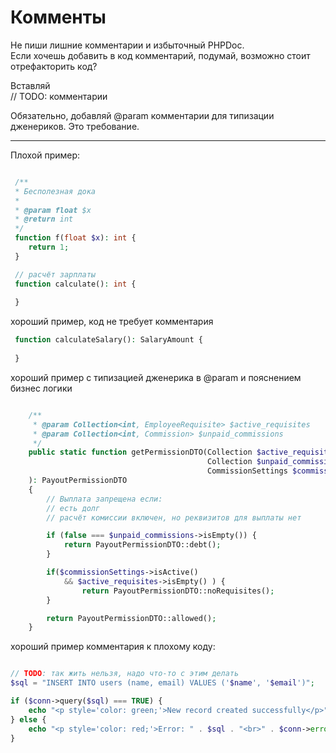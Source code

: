 # Комменты

Не пиши лишние комментарии и избыточный PHPDoc.  
Если хочешь добавить в код комментарий, подумай, возможно стоит отрефакторить код?

Вставляй  
// TODO: комментарии  

Обязательно, добавляй @param комментарии для типизации дженериков. Это требование.

---

Плохой пример:
```php

 /**
 * Бесполезная дока
 * 
 * @param float $x
 * @return int
 */
 function f(float $x): int {
    return 1;
 }

 // расчёт зарплаты
 function calculate(): int {
 
 }
```

хороший пример, код не требует комментария
```php
 function calculateSalary(): SalaryAmount {
 
 }
```


хороший пример с типизацией дженерика в @param и пояснением бизнес логики
```php

    /**
     * @param Collection<int, EmployeeRequisite> $active_requisites
     * @param Collection<int, Commission> $unpaid_commissions
     */
    public static function getPermissionDTO(Collection $active_requisites,
                                            Collection $unpaid_commissions,
                                            CommissionSettings $commissionSettings
    ): PayoutPermissionDTO
    {
        // Выплата запрещена если:
        // есть долг
        // расчёт комиссии включен, но реквизитов для выплаты нет

        if (false === $unpaid_commissions->isEmpty()) {
            return PayoutPermissionDTO::debt();
        }

        if($commissionSettings->isActive()
            && $active_requisites->isEmpty() ) {
                return PayoutPermissionDTO::noRequisites();
        }

        return PayoutPermissionDTO::allowed();
    }
```


хороший пример комментария к плохому коду:
```php

// TODO: так жить нельзя, надо что-то с этим делать
$sql = "INSERT INTO users (name, email) VALUES ('$name', '$email')";

if ($conn->query($sql) === TRUE) {
    echo "<p style='color: green;'>New record created successfully</p>";
} else {
    echo "<p style='color: red;'>Error: " . $sql . "<br>" . $conn->error . "</p>";
}

```



